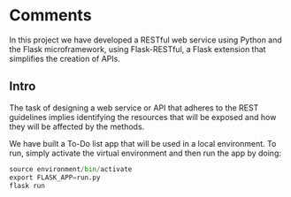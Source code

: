 # Comments
In this project we have developed a RESTful web service using Python and the Flask microframework, using Flask-RESTful, a Flask extension that simplifies the creation of APIs.
## Intro
The task of designing a web service or API that adheres to the REST guidelines implies identifying the resources that will be exposed and how they will be affected by the methods.

We have built a To-Do list app that will be used in a local environment. To run, simply activate the virtual environment and then run the app by doing:

```python
source environment/bin/activate
export FLASK_APP=run.py
flask run
```
